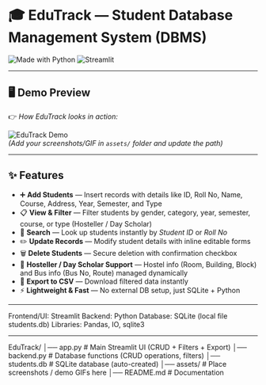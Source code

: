 # 🎓 EduTrack — Student Database Management System (DBMS)

![Made with Python](https://img.shields.io/badge/Made%20with-Python-blue?logo=python)
![Streamlit](https://img.shields.io/badge/Powered%20By-Streamlit-ff4b4b?logo=streamlit)

---

## 🖥️ Demo Preview  

👉 *How EduTrack looks in action:*  

![EduTrack Demo](assets/demo.gif)  
*(Add your screenshots/GIF in `assets/` folder and update the path)*  

---

## ✨ Features

- ➕ **Add Students** — Insert records with details like ID, Roll No, Name, Course, Address, Year, Semester, and Type  
- 📋 **View & Filter** — Filter students by gender, category, year, semester, course, or type (Hosteller / Day Scholar)  
- 🔎 **Search** — Look up students instantly by *Student ID* or *Roll No*  
- ✏️ **Update Records** — Modify student details with inline editable forms  
- 🗑️ **Delete Students** — Secure deletion with confirmation checkbox  
- 🏨 **Hosteller / Day Scholar Support** — Hostel info (Room, Building, Block) and Bus info (Bus No, Route) managed dynamically  
- 📂 **Export to CSV** — Download filtered data instantly  
- ⚡ **Lightweight & Fast** — No external DB setup, just SQLite + Python 

---

Frontend/UI: Streamlit
Backend: Python
Database: SQLite (local file students.db)
Libraries: Pandas, IO, sqlite3

---

EduTrack/
│── app.py              # Main Streamlit UI (CRUD + Filters + Export)
│── backend.py          # Database functions (CRUD operations, filters)
│── students.db         # SQLite database (auto-created)
│── assets/             # Place screenshots / demo GIFs here
│── README.md           # Documentation

